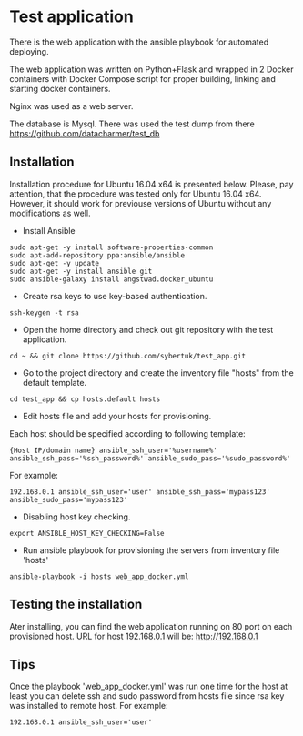 # Test application

There is the web application with the ansible playbook for automated deploying.

The web application was written on Python+Flask and wrapped in 2 Docker containers with Docker Compose script for proper building, linking and starting docker containers.

Nginx was used as a web server.

The database is Mysql. There was used the test dump from there https://github.com/datacharmer/test_db

## Installation

Installation procedure for Ubuntu 16.04 x64 is presented below.
Please, pay attention, that the procedure was tested only for Ubuntu 16.04 x64. However, it should work for previouse versions of Ubuntu without any modifications as well.

- Install Ansible

```
sudo apt-get -y install software-properties-common
sudo apt-add-repository ppa:ansible/ansible
sudo apt-get -y update
sudo apt-get -y install ansible git
sudo ansible-galaxy install angstwad.docker_ubuntu
```

- Create rsa keys to use key-based authentication.

```
ssh-keygen -t rsa
```

- Open the home directory and check out git repository with the test application.

```
cd ~ && git clone https://github.com/sybertuk/test_app.git
```

- Go to the project directory and create the inventory file "hosts" from the default template.

```
cd test_app && cp hosts.default hosts
```

- Edit hosts file and add your hosts for provisioning.

Each host should be specified according to following template:

```
{Host IP/domain name} ansible_ssh_user='%username%' ansible_ssh_pass='%ssh_password%' ansible_sudo_pass='%sudo_password%'
```

For example:
```
192.168.0.1 ansible_ssh_user='user' ansible_ssh_pass='mypass123' ansible_sudo_pass='mypass123'
```

- Disabling host key checking.

```
export ANSIBLE_HOST_KEY_CHECKING=False
```

- Run ansible playbook for provisioning the servers from inventory file 'hosts'

```
ansible-playbook -i hosts web_app_docker.yml
```

## Testing the installation

Ater installing, you can find the web application running on 80 port on each provisioned host. URL for host 192.168.0.1 will be: http://192.168.0.1

## Tips
Once the playbook 'web_app_docker.yml' was run one time for the host at least you can delete ssh and sudo password from hosts file since rsa key was installed to remote host. For example:

```
192.168.0.1 ansible_ssh_user='user'
```